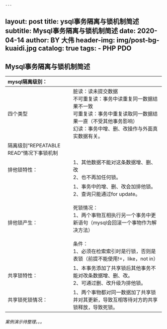     ---
layout:     post
title:      ysql事务隔离与锁机制简述
subtitle:   Mysql事务隔离与锁机制简述
date:       2020-04-14
author:     BY 大伟
header-img: img/post-bg-kuaidi.jpg
catalog: true
tags:
    - PHP PDO
---

## Mysql事务隔离与锁机制简述

| mysql隔离级别： |  | 
| :----- | :---- |
| 四个类型 | 脏读：读未提交数据<br>不可重复读：事务中读重复同一数据结果不一致<br>可重复读：事务中重复读取同一数据结果一直（不受其他事务影响）<br>幻读：事务中增、删、改操作与外面真实数据有关。 |
| 隔离级别”REPEATABLE READ”情况下事锁机制 |  |
| 排他锁特性： | 1、其他数据不能对这条数据增、删、改<br>2、也不再加任何锁。 |
| 排他锁产生： | 1、事务中的增、删、改会加排他锁。<br>2、查询只能通过for update。<br><br>死锁情况：<br>1、两个事物互相执行另一个事务中更新语句（mysql会回滚一个事物作为解决方法）<br><br>条件：<br>1、必须在检索索引时是行锁，否则是表锁（前提不能使用!=，like，not in） |
| 共享锁特性： | 1、本事务添加了共享锁后其他事务不能对改条数据增、删、改。<br> 2、可通过删、改升级为排他锁。 |
| 共享锁死锁情况： | 1、两个事物都对同一数据加了共享锁并对其更新，导致互相等待对方的共享锁释放，导致死锁。 |

###### 案例演示待整理。。。

    
    
    